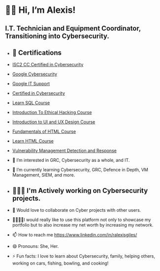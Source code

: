 <h1>👋🏻 Hi, I’m Alexis!</h1>
<h2> I.T. Technician and Equipment Coordinator, Transitioning into Cybersecurity.</h2>

- <h2>📜 Certifications</h2>

- [ISC2 CC Certified in Cybersecurity](https://cpe.isc2.org/digitalcert)
- [Google Cybersecurity](https://coursera.org/share/8690a9fbb023632dba21ab154d1fc8b2)
- [Google IT Support](https://coursera.org/share/eee6f862baac9308c55626eb9ada2fae)
- [Certified in Cybersecurity](https://coursera.org/share/fd7d27145a86743806e19959ad27417e)
- [Learn SQL Course](https://www.codecademy.com/profiles/alexissteez/certificates/042a4e5884e3eb6ea1f2a12be6abb851)
- [Introduction To Ethical Hacking Course](https://www.codecademy.com/profiles/alexissteez/certificates/03f04867616242888444dd22f20c29e5)
- [Introduction to UI and UX Design Course](https://www.codecademy.com/profiles/alexissteez/certificates/4ccef8d532484ea2aeec3b3b3dbb4f9c)
- [Fundamentals of HTML Course](https://www.codecademy.com/profiles/alexissteez/certificates/ad513f383b1d43199c7a1a98431fbccf)
- [Learn HTML Course](https://www.codecademy.com/profiles/alexissteez/certificates/9eb0741e5ebef1f9f58a53bfac67d3a7)
- [Vulnerability Management Detection and Response](https://qualys.sumtotal.host/learning/DataStore/QUALYS_PROD/Learning/Data/ExportToPDF/Diploma_9f02a37d-8ced-4844-a072-af34c239e1f2.pdf)

- 👀 I’m interested in GRC, Cybersecurity as a whole, and IT.

- 🌱 I’m currently learning Cybersecurity, GRC, Defence in Depth, VM Management, SIEM, and more.

- <h2>👩🏻‍💻 I'm Actively working on Cybersecurity projects.</h2>

 

- 💞️ Would love to collaborate on Cyber projects with other users.

- 🫱🏽‍🫲🏼I would really like to use this platform not only to showcase my portfolio but to also increase my net worth by increasing my network.

- 📫 How to reach me https://www.linkedin.com/in/ralexisgiles/

- 😄 Pronouns: She, Her.

- ⚡ Fun facts: I love to learn about Cybersecurity, family, helping others, working on cars, fishing, bowling, and cooking! 

<!---
Alexis-Giles/Alexis-Giles is a ✨ special ✨ repository because its `README.md` (this file) appears on your GitHub profile.
You can click the Preview link to take a look at your changes.
--->
